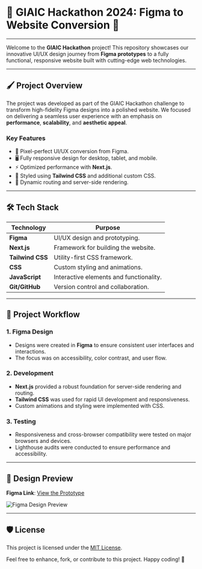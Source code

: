# 🌟 GIAIC Hackathon 2024: Figma to Website Conversion 🚀
---
Welcome to the **GIAIC Hackathon** project! This repository showcases our innovative UI/UX design journey from **Figma prototypes** to a fully functional, responsive website built with cutting-edge web technologies.

---

## 🖌️ **Project Overview**

The project was developed as part of the GIAIC Hackathon challenge to transform high-fidelity Figma designs into a polished website. We focused on delivering a seamless user experience with an emphasis on **performance**, **scalability**, and **aesthetic appeal**.

### **Key Features**
- 🔗 Pixel-perfect UI/UX conversion from Figma.
- 🖥️ Fully responsive design for desktop, tablet, and mobile.
- ⚡ Optimized performance with **Next.js**.
- 🎨 Styled using **Tailwind CSS** and additional custom CSS.
- 🔄 Dynamic routing and server-side rendering.

---

## 🛠️ **Tech Stack**

| **Technology**  | **Purpose**                             |
|------------------|-----------------------------------------|
| **Figma**        | UI/UX design and prototyping.          |
| **Next.js**      | Framework for building the website.    |
| **Tailwind CSS** | Utility-first CSS framework.           |
| **CSS**          | Custom styling and animations.         |
| **JavaScript**   | Interactive elements and functionality.|
| **Git/GitHub**   | Version control and collaboration.     |

---

## 🎯 **Project Workflow**

### **1. Figma Design**
   - Designs were created in **Figma** to ensure consistent user interfaces and interactions.
   - The focus was on accessibility, color contrast, and user flow.

### **2. Development**
   - **Next.js** provided a robust foundation for server-side rendering and routing.
   - **Tailwind CSS** was used for rapid UI development and responsiveness.
   - Custom animations and styling were implemented with CSS.

### **3. Testing**
   - Responsiveness and cross-browser compatibility were tested on major browsers and devices.
   - Lighthouse audits were conducted to ensure performance and accessibility.

---

## 🎨 **Design Preview**

**Figma Link**: [View the Prototype](https://figma.com/sample-link)

![Figma Design Preview](https://via.placeholder.com/800x400?text=Design+Preview)

---

## 🛡️ **License**

This project is licensed under the [MIT License](LICENSE).

Feel free to enhance, fork, or contribute to this project. Happy coding! 🚀

